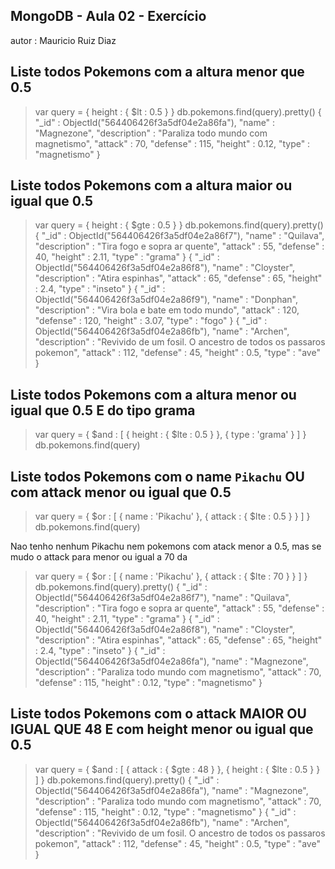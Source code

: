 ## MongoDB - Aula 02 - Exercício
autor : Mauricio Ruiz Diaz

## Liste todos Pokemons com a altura menor que 0.5

> var query = { height : { $lt : 0.5 } }
> db.pokemons.find(query).pretty()
{
        "_id" : ObjectId("564406426f3a5df04e2a86fa"),
        "name" : "Magnezone",
        "description" : "Paraliza todo mundo com magnetismo",
        "attack" : 70,
        "defense" : 115,
        "height" : 0.12,
        "type" : "magnetismo"
}

## Liste todos Pokemons com a altura maior ou igual que 0.5

> var query = { height : { $gte : 0.5 } }
> db.pokemons.find(query).pretty()
{
        "_id" : ObjectId("564406426f3a5df04e2a86f7"),
        "name" : "Quilava",
        "description" : "Tira fogo e sopra ar quente",
        "attack" : 55,
        "defense" : 40,
        "height" : 2.11,
        "type" : "grama"
}
{
        "_id" : ObjectId("564406426f3a5df04e2a86f8"),
        "name" : "Cloyster",
        "description" : "Atira espinhas",
        "attack" : 65,
        "defense" : 65,
        "height" : 2.4,
        "type" : "inseto"
}
{
        "_id" : ObjectId("564406426f3a5df04e2a86f9"),
        "name" : "Donphan",
        "description" : "Vira bola e bate em todo mundo",
        "attack" : 120,
        "defense" : 120,
        "height" : 3.07,
        "type" : "fogo"
}
{
        "_id" : ObjectId("564406426f3a5df04e2a86fb"),
        "name" : "Archen",
        "description" : "Revivido de um fosil. O ancestro de todos os passaros pokemon",
        "attack" : 112,
        "defense" : 45,
        "height" : 0.5,
        "type" : "ave"
}

## Liste todos Pokemons com a altura menor ou igual que 0.5 E do tipo grama

> var query = { $and : [ { height : { $lte : 0.5 } }, { type : 'grama' } ] }
> db.pokemons.find(query)
>

## Liste todos Pokemons com o name `Pikachu` OU com attack menor ou igual que 0.5

> var query = { $or : [ { name : 'Pikachu' }, { attack : { $lte : 0.5 } } ] }
> db.pokemons.find(query)
>

Nao tenho nenhum Pikachu nem pokemons com atack menor a 0.5, mas se mudo o attack para menor ou igual a 70 da
> var query = { $or : [ { name : 'Pikachu' }, { attack : { $lte : 70 } } ] }
> db.pokemons.find(query).pretty()
{
        "_id" : ObjectId("564406426f3a5df04e2a86f7"),
        "name" : "Quilava",
        "description" : "Tira fogo e sopra ar quente",
        "attack" : 55,
        "defense" : 40,
        "height" : 2.11,
        "type" : "grama"
}
{
        "_id" : ObjectId("564406426f3a5df04e2a86f8"),
        "name" : "Cloyster",
        "description" : "Atira espinhas",
        "attack" : 65,
        "defense" : 65,
        "height" : 2.4,
        "type" : "inseto"
}
{
        "_id" : ObjectId("564406426f3a5df04e2a86fa"),
        "name" : "Magnezone",
        "description" : "Paraliza todo mundo com magnetismo",
        "attack" : 70,
        "defense" : 115,
        "height" : 0.12,
        "type" : "magnetismo"
}

## Liste todos Pokemons com o attack MAIOR OU IGUAL QUE 48 E com  height menor ou igual que 0.5

> var query = { $and : [ { attack : { $gte : 48 } }, { height : { $lte : 0.5 } } ] }
> db.pokemons.find(query).pretty()
{
        "_id" : ObjectId("564406426f3a5df04e2a86fa"),
        "name" : "Magnezone",
        "description" : "Paraliza todo mundo com magnetismo",
        "attack" : 70,
        "defense" : 115,
        "height" : 0.12,
        "type" : "magnetismo"
}
{
        "_id" : ObjectId("564406426f3a5df04e2a86fb"),
        "name" : "Archen",
        "description" : "Revivido de um fosil. O ancestro de todos os passaros pokemon",
        "attack" : 112,
        "defense" : 45,
        "height" : 0.5,
        "type" : "ave"
}